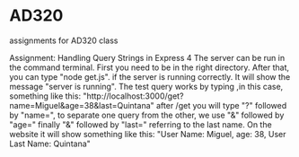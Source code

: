 # AD320
assignments for AD320 class

Assignment: Handling Query Strings in Express 4
The server can be run in the command terminal. First you need to be in the right directory. After that, you can type "node get.js". if the server is running correctly.
It will show the message "server is running".
The test query works by typing ,in this case,  something like this: "http://localhost:3000/get?name=Miguel&age=38&last=Quintana"
after /get you will type "?" followed by "name=", to separate one query from the other, we use "&" followed by "age=" finally "&" followed by
"last=" referring to the last name. On the website it will show something like this: "User Name: Miguel, age: 38, User Last Name: Quintana"


